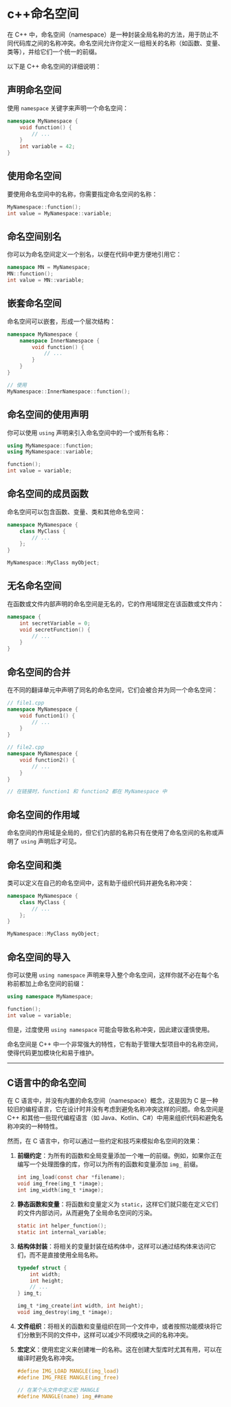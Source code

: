 # c++命名空间

在 C++ 中，命名空间（namespace）是一种封装全局名称的方法，用于防止不同代码库之间的名称冲突。命名空间允许你定义一组相关的名称（如函数、变量、类等），并给它们一个统一的前缀。

以下是 C++ 命名空间的详细说明：

## 声明命名空间

使用 `namespace` 关键字来声明一个命名空间：

```cpp
namespace MyNamespace {
    void function() {
        // ...
    }
    int variable = 42;
}
```

## 使用命名空间

要使用命名空间中的名称，你需要指定命名空间的名称：

```cpp
MyNamespace::function();
int value = MyNamespace::variable;
```

## 命名空间别名

你可以为命名空间定义一个别名，以便在代码中更方便地引用它：

```cpp
namespace MN = MyNamespace;
MN::function();
int value = MN::variable;
```

## 嵌套命名空间

命名空间可以嵌套，形成一个层次结构：

```cpp
namespace MyNamespace {
    namespace InnerNamespace {
        void function() {
            // ...
        }
    }
}

// 使用
MyNamespace::InnerNamespace::function();
```

## 命名空间的使用声明

你可以使用 `using` 声明来引入命名空间中的一个或所有名称：

```cpp
using MyNamespace::function;
using MyNamespace::variable;

function();
int value = variable;
```

## 命名空间的成员函数

命名空间可以包含函数、变量、类和其他命名空间：

```cpp
namespace MyNamespace {
    class MyClass {
        // ...
    };
}

MyNamespace::MyClass myObject;
```

## 无名命名空间

在函数或文件内部声明的命名空间是无名的，它的作用域限定在该函数或文件内：

```cpp
namespace {
    int secretVariable = 0;
    void secretFunction() {
        // ...
    }
}
```

## 命名空间的合并

在不同的翻译单元中声明了同名的命名空间，它们会被合并为同一个命名空间：

```cpp
// file1.cpp
namespace MyNamespace {
    void function1() {
        // ...
    }
}

// file2.cpp
namespace MyNamespace {
    void function2() {
        // ...
    }
}

// 在链接时，function1 和 function2 都在 MyNamespace 中
```

## 命名空间的作用域

命名空间的作用域是全局的，但它们内部的名称只有在使用了命名空间的名称或声明了 `using` 声明后才可见。

## 命名空间和类

类可以定义在自己的命名空间中，这有助于组织代码并避免名称冲突：

```cpp
namespace MyNamespace {
    class MyClass {
        // ...
    };
}

MyNamespace::MyClass myObject;
```

## 命名空间的导入

你可以使用 `using namespace` 声明来导入整个命名空间，这样你就不必在每个名称前都加上命名空间的前缀：

```cpp
using namespace MyNamespace;

function();
int value = variable;
```

但是，过度使用 `using namespace` 可能会导致名称冲突，因此建议谨慎使用。

命名空间是 C++ 中一个非常强大的特性，它有助于管理大型项目中的名称空间，使得代码更加模块化和易于维护。

---

## C语言中的命名空间

在 C 语言中，并没有内置的命名空间（namespace）概念，这是因为 C 是一种较旧的编程语言，它在设计时并没有考虑到避免名称冲突这样的问题。命名空间是 C++ 和其他一些现代编程语言（如 Java、Kotlin、C#）中用来组织代码和避免名称冲突的一种特性。

然而，在 C 语言中，你可以通过一些约定和技巧来模拟命名空间的效果：

1. **前缀约定**：为所有的函数和全局变量添加一个唯一的前缀。例如，如果你正在编写一个处理图像的库，你可以为所有的函数和变量添加 `img_` 前缀。

   ```c
   int img_load(const char *filename);
   void img_free(img_t *image);
   int img_width(img_t *image);
   ```

2. **静态函数和变量**：将函数和变量定义为 `static`，这样它们就只能在定义它们的文件内部访问，从而避免了全局命名空间的污染。

   ```c
   static int helper_function();
   static int internal_variable;
   ```

3. **结构体封装**：将相关的变量封装在结构体中，这样可以通过结构体来访问它们，而不是直接使用全局名称。

   ```c
   typedef struct {
       int width;
       int height;
       // ...
   } img_t;

   img_t *img_create(int width, int height);
   void img_destroy(img_t *image);
   ```

4. **文件组织**：将相关的函数和变量组织在同一个文件中，或者按照功能模块将它们分散到不同的文件中，这样可以减少不同模块之间的名称冲突。

5. **宏定义**：使用宏定义来创建唯一的名称。这在创建大型库时尤其有用，可以在编译时避免名称冲突。

   ```c
   #define IMG_LOAD MANGLE(img_load)
   #define IMG_FREE MANGLE(img_free)

   // 在某个头文件中定义宏 MANGLE
   #define MANGLE(name) img_##name
   ```
